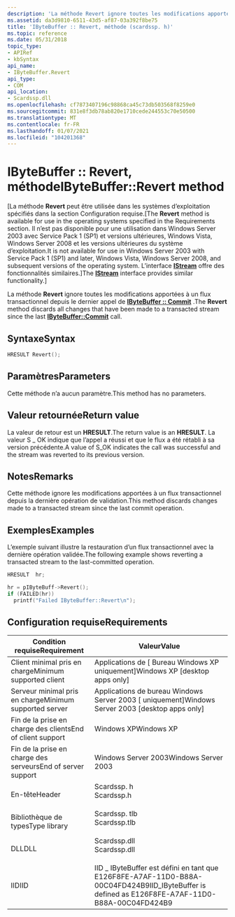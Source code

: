 ```yaml
---
description: 'La méthode Revert ignore toutes les modifications apportées à un flux transactionnel depuis le dernier appel de IByteBuffer :: Commit.'
ms.assetid: da3d9810-6511-43d5-af87-03a392f8be75
title: 'IByteBuffer :: Revert, méthode (scardssp. h)'
ms.topic: reference
ms.date: 05/31/2018
topic_type:
- APIRef
- kbSyntax
api_name:
- IByteBuffer.Revert
api_type:
- COM
api_location:
- Scardssp.dll
ms.openlocfilehash: cf7873407196c98868ca45c73db503568f8259e0
ms.sourcegitcommit: 831e8f3db78ab820e1710cede244553c70e50500
ms.translationtype: MT
ms.contentlocale: fr-FR
ms.lasthandoff: 01/07/2021
ms.locfileid: "104201368"
---
```

# <a name="ibytebufferrevert-method"></a><span data-ttu-id="21f77-103">IByteBuffer :: Revert, méthode</span><span class="sxs-lookup"><span data-stu-id="21f77-103">IByteBuffer::Revert method</span></span>

<span data-ttu-id="21f77-104">\[La méthode **Revert** peut être utilisée dans les systèmes d’exploitation spécifiés dans la section Configuration requise.</span><span class="sxs-lookup"><span data-stu-id="21f77-104">\[The **Revert** method is available for use in the operating systems specified in the Requirements section.</span></span> <span data-ttu-id="21f77-105">Il n’est pas disponible pour une utilisation dans Windows Server 2003 avec Service Pack 1 (SP1) et versions ultérieures, Windows Vista, Windows Server 2008 et les versions ultérieures du système d’exploitation.</span><span class="sxs-lookup"><span data-stu-id="21f77-105">It is not available for use in Windows Server 2003 with Service Pack 1 (SP1) and later, Windows Vista, Windows Server 2008, and subsequent versions of the operating system.</span></span> <span data-ttu-id="21f77-106">L’interface [**IStream**](/windows/desktop/api/objidl/nn-objidl-istream) offre des fonctionnalités similaires.\]</span><span class="sxs-lookup"><span data-stu-id="21f77-106">The [**IStream**](/windows/desktop/api/objidl/nn-objidl-istream) interface provides similar functionality.\]</span></span>

<span data-ttu-id="21f77-107">La méthode **Revert** ignore toutes les modifications apportées à un flux transactionnel depuis le dernier appel de [**IByteBuffer :: Commit**](ibytebuffer-commit.md) .</span><span class="sxs-lookup"><span data-stu-id="21f77-107">The **Revert** method discards all changes that have been made to a transacted stream since the last [**IByteBuffer::Commit**](ibytebuffer-commit.md) call.</span></span>

## <a name="syntax"></a><span data-ttu-id="21f77-108">Syntaxe</span><span class="sxs-lookup"><span data-stu-id="21f77-108">Syntax</span></span>


```C++
HRESULT Revert();
```



## <a name="parameters"></a><span data-ttu-id="21f77-109">Paramètres</span><span class="sxs-lookup"><span data-stu-id="21f77-109">Parameters</span></span>

<span data-ttu-id="21f77-110">Cette méthode n’a aucun paramètre.</span><span class="sxs-lookup"><span data-stu-id="21f77-110">This method has no parameters.</span></span>

## <a name="return-value"></a><span data-ttu-id="21f77-111">Valeur retournée</span><span class="sxs-lookup"><span data-stu-id="21f77-111">Return value</span></span>

<span data-ttu-id="21f77-112">La valeur de retour est un **HRESULT**.</span><span class="sxs-lookup"><span data-stu-id="21f77-112">The return value is an **HRESULT**.</span></span> <span data-ttu-id="21f77-113">La valeur S \_ OK indique que l’appel a réussi et que le flux a été rétabli à sa version précédente.</span><span class="sxs-lookup"><span data-stu-id="21f77-113">A value of S\_OK indicates the call was successful and the stream was reverted to its previous version.</span></span>

## <a name="remarks"></a><span data-ttu-id="21f77-114">Notes</span><span class="sxs-lookup"><span data-stu-id="21f77-114">Remarks</span></span>

<span data-ttu-id="21f77-115">Cette méthode ignore les modifications apportées à un flux transactionnel depuis la dernière opération de validation.</span><span class="sxs-lookup"><span data-stu-id="21f77-115">This method discards changes made to a transacted stream since the last commit operation.</span></span>

## <a name="examples"></a><span data-ttu-id="21f77-116">Exemples</span><span class="sxs-lookup"><span data-stu-id="21f77-116">Examples</span></span>

<span data-ttu-id="21f77-117">L’exemple suivant illustre la restauration d’un flux transactionnel avec la dernière opération validée.</span><span class="sxs-lookup"><span data-stu-id="21f77-117">The following example shows reverting a transacted stream to the last-committed operation.</span></span>


```C++
HRESULT  hr;

hr = pIByteBuff->Revert();
if (FAILED(hr))
  printf("Failed IByteBuffer::Revert\n");
```



## <a name="requirements"></a><span data-ttu-id="21f77-118">Configuration requise</span><span class="sxs-lookup"><span data-stu-id="21f77-118">Requirements</span></span>



| <span data-ttu-id="21f77-119">Condition requise</span><span class="sxs-lookup"><span data-stu-id="21f77-119">Requirement</span></span> | <span data-ttu-id="21f77-120">Valeur</span><span class="sxs-lookup"><span data-stu-id="21f77-120">Value</span></span> |
|-------------------------------------|-----------------------------------------------------------------------------------------|
| <span data-ttu-id="21f77-121">Client minimal pris en charge</span><span class="sxs-lookup"><span data-stu-id="21f77-121">Minimum supported client</span></span><br/> | <span data-ttu-id="21f77-122">Applications de \[ Bureau Windows XP uniquement\]</span><span class="sxs-lookup"><span data-stu-id="21f77-122">Windows XP \[desktop apps only\]</span></span><br/>                                             |
| <span data-ttu-id="21f77-123">Serveur minimal pris en charge</span><span class="sxs-lookup"><span data-stu-id="21f77-123">Minimum supported server</span></span><br/> | <span data-ttu-id="21f77-124">Applications de bureau Windows Server 2003 \[ uniquement\]</span><span class="sxs-lookup"><span data-stu-id="21f77-124">Windows Server 2003 \[desktop apps only\]</span></span><br/>                                    |
| <span data-ttu-id="21f77-125">Fin de la prise en charge des clients</span><span class="sxs-lookup"><span data-stu-id="21f77-125">End of client support</span></span><br/>    | <span data-ttu-id="21f77-126">Windows XP</span><span class="sxs-lookup"><span data-stu-id="21f77-126">Windows XP</span></span><br/>                                                                   |
| <span data-ttu-id="21f77-127">Fin de la prise en charge des serveurs</span><span class="sxs-lookup"><span data-stu-id="21f77-127">End of server support</span></span><br/>    | <span data-ttu-id="21f77-128">Windows Server 2003</span><span class="sxs-lookup"><span data-stu-id="21f77-128">Windows Server 2003</span></span><br/>                                                          |
| <span data-ttu-id="21f77-129">En-tête</span><span class="sxs-lookup"><span data-stu-id="21f77-129">Header</span></span><br/>                   | <dl> <span data-ttu-id="21f77-130"><dt>Scardssp. h</dt></span><span class="sxs-lookup"><span data-stu-id="21f77-130"><dt>Scardssp.h</dt></span></span> </dl>   |
| <span data-ttu-id="21f77-131">Bibliothèque de types</span><span class="sxs-lookup"><span data-stu-id="21f77-131">Type library</span></span><br/>             | <dl> <span data-ttu-id="21f77-132"><dt>Scardssp. tlb</dt></span><span class="sxs-lookup"><span data-stu-id="21f77-132"><dt>Scardssp.tlb</dt></span></span> </dl> |
| <span data-ttu-id="21f77-133">DLL</span><span class="sxs-lookup"><span data-stu-id="21f77-133">DLL</span></span><br/>                      | <dl> <span data-ttu-id="21f77-134"><dt>Scardssp.dll</dt></span><span class="sxs-lookup"><span data-stu-id="21f77-134"><dt>Scardssp.dll</dt></span></span> </dl> |
| <span data-ttu-id="21f77-135">IID</span><span class="sxs-lookup"><span data-stu-id="21f77-135">IID</span></span><br/>                      | <span data-ttu-id="21f77-136">IID \_ IByteBuffer est défini en tant que E126F8FE-A7AF-11D0-B88A-00C04FD424B9</span><span class="sxs-lookup"><span data-stu-id="21f77-136">IID\_IByteBuffer is defined as E126F8FE-A7AF-11D0-B88A-00C04FD424B9</span></span><br/>          |



 

